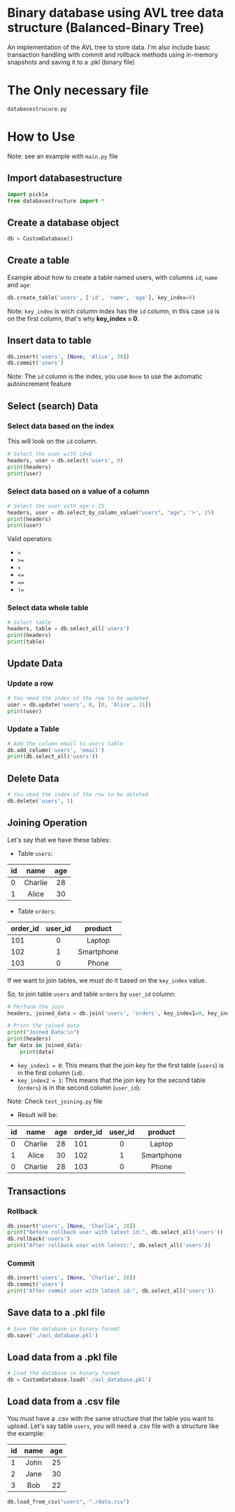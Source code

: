 # Binary database using AVL tree data structure (Balanced-Binary Tree)

An implementation of the AVL tree to store data. I'm also include basic transaction handling with commit and rollback methods using in-memory snapshots and saving it to a .pkl (binary file)

# The Only necessary file

`databasestrucure.py`

# How to Use

Note: see an example with `main.py` file

## Import databasestructure

```python
import pickle
from databasestructure import *
```

## Create a database object

```python
db = CustomDatabase()
```

## Create a table

Example about how to create a table named users, with columns `id`, `name` and `age`:

```python
db.create_table('users', ['id', 'name', 'age'], key_index=0)
```

Note: ``key_index`` is wich column index has the `id` column, in this case `id` is on the first column, that's why **key_index = 0**.

## Insert data to table

```python
db.insert('users', [None, 'Alice', 30])
db.commit('users')
```

Note: The `id` column is the index, you use ``None`` to use the automatic autoincrement feature

## Select (search) Data

### Select data based on the index

This will look on the `id` column.

```python
# Select the user with id=0
headers, user = db.select('users', 0)
print(headers)
print(user)
```

### Select data based on a value of a column

```python
# Select the user with age > 25
headers, user = db.select_by_column_value("users", "age", '>', 25)
print(headers)
print(user)
```

Valid operators:

- `>`
- `>=`
- `<`
- `<=`
- `==`
- `!=`

### Select data whole table

```python
# Select table
headers, table = db.select_all('users')
print(headers)
print(table)
```

## Update Data

### Update a row

```python
# You need the index of the row to be updated
user = db.update('users', 0, [0, 'Alice', 31])
print(user)
```

### Update a Table

```python
# Add the column email to users table
db.add_column('users', 'email')
print(db.select_all('users'))
```

## Delete Data

```python
# You need the index of the row to be deleted
db.delete('users', 1)
```

## Joining Operation

Let's say that we have these tables: 

- Table `users`:

id | name | age
:--- | :---: | :---:
| 0  | Charlie|  28 |
| 1  | Alice  |  30 |

- Table `orders`:

| order_id | user_id |  product  
:--- | :---: | :---:
|   101    |    0    |  Laptop   |
|   102    |    1    | Smartphone|
| 103 | 0 | Phone |

If we want to join tables, we must do it based on the `key_index` value.

So, to join table `users` and table `orders` by `user_id` column:

```python
# Perform the join
headers, joined_data = db.join('users', 'orders', key_index1=0, key_index2=1)

# Print the joined data
print("Joined Data:\n")
print(headers)
for data in joined_data:
    print(data)
```

 - ``key_index1 = 0``: This means that the join key for the first table (``users``) is in the first column (``id``).
 - ``key_index2 = 1``: This means that the join key for the second table (``orders``) is in the second column (``user_id``).

Note: Check `test_joining.py` file

 - Result will be:

id | name | age | order_id | user_id |  product  
:--- | :---: | :---: | :--- | :---: | :---:
| 0  | Charlie|  28 | 101    |    0    |  Laptop   |
| 1  | Alice  |  30 |   102    |    1    | Smartphone|
| 0  | Charlie|  28 | 103    |    0    |  Phone   |

## Transactions

### Rollback

```python
db.insert('users', [None, 'Charlie', 28])
print("Before rollback user with latest id:", db.select_all('users'))
db.rollback('users')
print("After rollback user with latest:", db.select_all('users'))
```

### Commit

```python
db.insert('users', [None, 'Charlie', 28])
db.commit('users')
print("After commit user with latest id:", db.select_all('users'))
```

## Save data to a .pkl file

```python
# Save the database in binary format
db.save('./avl_database.pkl')
```

## Load data from a .pkl file

```python
# Load the database in binary format
db = CustomDatabase.load('./avl_database.pkl')
```

## Load data from a .csv file

You must have a .csv with the same structure that the table you want to upload. Let's say table `users`, you will need a .csv file with a structure like the example:

id | name | age
:--- | :---: | :---:
1 | John | 25
2 | Jane | 30
3 | Bob | 22

```python
db.load_from_csv("users", "./data.csv")
```